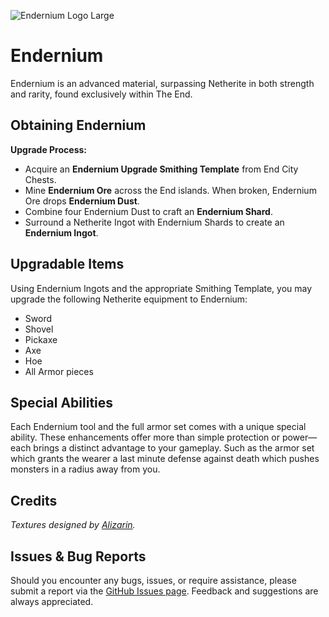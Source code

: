 ![Endernium Logo Large](https://cdn.modrinth.com/data/cached_images/d394deffdb9f39908c4f1e6e63f20450037ba963.png)
# Endernium

Endernium is an advanced material, surpassing Netherite in both strength and rarity, found exclusively within The End.

## Obtaining Endernium

**Upgrade Process:**  
- Acquire an **Endernium Upgrade Smithing Template** from End City Chests.  
- Mine **Endernium Ore** across the End islands. When broken, Endernium Ore drops **Endernium Dust**.
- Combine four Endernium Dust to craft an **Endernium Shard**.
- Surround a Netherite Ingot with Endernium Shards to create an **Endernium Ingot**.

## Upgradable Items

Using Endernium Ingots and the appropriate Smithing Template, you may upgrade the following Netherite equipment to Endernium:
- Sword
- Shovel
- Pickaxe
- Axe
- Hoe
- All Armor pieces

## Special Abilities

Each Endernium tool and the full armor set comes with a unique special ability. These enhancements offer more than simple protection or power—each brings a distinct advantage to your gameplay. Such as the armor set which grants the wearer a last minute defense against death which pushes monsters in a radius away from you.

## Credits

*Textures designed by [Alizarin](https://x.com/AliCrimzon).*

## Issues & Bug Reports

Should you encounter any bugs, issues, or require assistance, please submit a report via the [GitHub Issues page](https://github.com/Skittlq/endernium-neoforge/issues). Feedback and suggestions are always appreciated.
